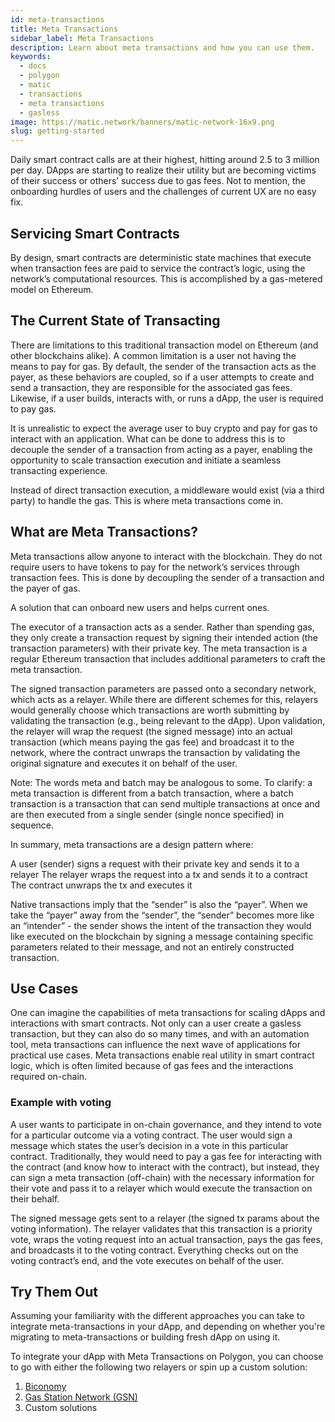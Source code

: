 ```yaml
---
id: meta-transactions
title: Meta Transactions
sidebar_label: Meta Transactions
description: Learn about meta transactions and how you can use them.
keywords:
  - docs
  - polygon
  - matic
  - transactions
  - meta transactions
  - gasless
image: https://matic.network/banners/matic-network-16x9.png
slug: getting-started 
---
```


Daily smart contract calls are at their highest, hitting around 2.5 to 3 million per day. 
DApps are starting to realize their utility but are becoming victims of their success or others’ 
success due to gas fees. Not to mention, the onboarding hurdles of users and the challenges of current 
UX are no easy fix.

## Servicing Smart Contracts

By design, smart contracts are deterministic state machines that execute when transaction fees are 
paid to service the contract’s logic, using the network’s computational resources. This is accomplished by 
a gas-metered model on Ethereum.

## The Current State of Transacting

There are limitations to this traditional transaction model on Ethereum (and other blockchains alike). 
A common limitation is a user not having the means to pay for gas. By default, the sender of the 
transaction acts as the payer, as these behaviors are coupled, so if a user attempts to create and send 
a transaction, they are responsible for the associated gas fees. Likewise, if a user builds, interacts 
with, or runs a dApp, the user is required to pay gas.

It is unrealistic to expect the average user to buy crypto and pay for gas to interact with an 
application. What can be done to address this is to decouple the sender of a transaction from acting 
as a payer, enabling the opportunity to scale transaction execution and initiate a seamless transacting 
experience.

Instead of direct transaction execution, a middleware would exist (via a third party) to handle the gas. 
This is where meta transactions come in. 

## What are Meta Transactions?

Meta transactions allow anyone to interact with the blockchain. They do not require users to have 
tokens to pay for the network’s services through transaction fees. This is done by decoupling the 
sender of a transaction and the payer of gas. 

A solution that can onboard new users and helps current ones.

The executor of a transaction acts as a sender. Rather than spending gas, they only create a 
transaction request by signing their intended action (the transaction parameters) with their private key. 
The meta transaction is a regular Ethereum transaction that includes additional parameters to craft the 
meta transaction.

The signed transaction parameters are passed onto a secondary network, which acts as a relayer. 
While there are different schemes for this, relayers would generally choose which transactions are worth 
submitting by validating the transaction (e.g., being relevant to the dApp). Upon validation, the relayer 
will wrap the request (the signed message) into an actual transaction (which means paying the gas fee) and 
broadcast it to the network, where the contract unwraps the transaction by validating the original signature 
and executes it on behalf of the user.

Note: The words meta and batch may be analogous to some. To clarify: a meta transaction is different from 
a batch transaction, where a batch transaction is a transaction that can send multiple transactions at once 
and are then executed from a single sender (single nonce specified) in sequence.

In summary, meta transactions are a design pattern where:

A user (sender) signs a request with their private key and sends it to a relayer
The relayer wraps the request into a tx and sends it to a contract 
The contract unwraps the tx and executes it

Native transactions imply that the “sender” is also the “payer”. When we take the “payer” away from the 
“sender”, the “sender” becomes more like an “intender” - the sender shows the intent of the transaction they 
would like executed on the blockchain by signing a message containing specific parameters related to their 
message, and not an entirely constructed transaction.

## Use Cases

One can imagine the capabilities of meta transactions for scaling dApps and interactions with smart contracts. 
Not only can a user create a gasless transaction, but they can also do so many times, and with an automation 
tool, meta transactions can influence the next wave of applications for practical use cases. Meta transactions 
enable real utility in smart contract logic, which is often limited because of gas fees and the interactions 
required on-chain.

### Example with voting

A user wants to participate in on-chain governance, and they intend to vote for a particular outcome via a 
voting contract. The user would sign a message which states the user’s decision in a vote in this particular 
contract. Traditionally, they would need to pay a gas fee for interacting with the contract (and know how to 
interact with the contract), but instead, they can sign a meta transaction (off-chain) with the necessary 
information for their vote and pass it to a relayer which would execute the transaction on their behalf. 

The signed message gets sent to a relayer (the signed tx params about the voting information). The relayer 
validates that this transaction is a priority vote, wraps the voting request into an actual transaction, pays 
the gas fees, and broadcasts it to the voting contract. Everything checks out on the voting contract’s end, and 
the vote executes on behalf of the user.

## Try Them Out

Assuming your familiarity with the different approaches you can take to integrate meta-transactions in your 
dApp, and depending on whether you're migrating to meta-transactions or building fresh dApp on using it.

To integrate your dApp with Meta Transactions on Polygon, you can choose to go with either the following two 
relayers or spin up a custom solution:

1. [Biconomy](meta-transactions-biconomy.md)
2. [Gas Station Network (GSN)](meta-transactions-gsn.md)
3. Custom solutions
